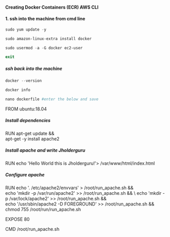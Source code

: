 #### Creating Docker Containers (ECR) AWS CLI

#### 1. ssh into the machine from cmd line

 ``` powershell
sudo yum update -y

sudo amazon-linux-extra install docker

sudo usermod -a -G docker ec2-user

exit
```

##### ssh back into the machine

```powershell
docker --version

docker info

nano dockerfile #enter the below and save
```

FROM ubuntu:18.04

##### Install dependencies
RUN apt-get update && \
 apt-get -y install apache2

##### Install apache and write Jholderguru
RUN echo 'Hello World this is Jholderguru!'> /var/www/html/index.html                                                                                                                                             
##### Configure apache


RUN echo '. /etc/apache2/envvars' > /root/run_apache.sh && \
 echo 'mkdir -p /var/run/apache2' >> /root/run_apache.sh && \                                                                                                                                                      echo 'mkdir -p /var/lock/apache2' >> /root/run_apache.sh && \
 echo '/usr/sbin/apache2 -D FOREGROUND' >> /root/run_apache.sh && \
 chmod 755 /root/run/run_apache.sh

EXPOSE 80

CMD /root/run_apache.sh

```

```
